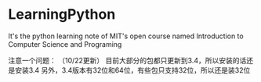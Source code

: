 # LearningPython

It's the python learning note of MIT's open course named Introduction to Computer Science and Programing

注意一个问题：
（10/22更新）
目前大部分的包都只更新到3.4，所以安装的话还是安装3.4
另外，3.4版本有32位和64位，有些包只支持32位，所以还是装32位